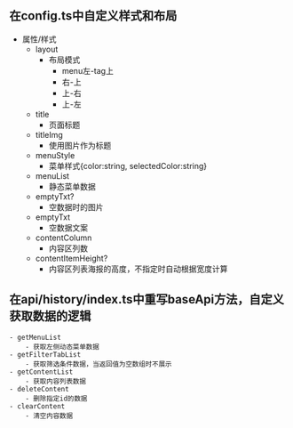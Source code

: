 ## 在config.ts中自定义样式和布局
- 属性/样式
    - layout
        - 布局模式
            - menu左-tag上
            - 右-上
            - 上-右
            - 上-左
    - title
        - 页面标题
    - titleImg
        - 使用图片作为标题
    - menuStyle
        - 菜单样式{color:string, selectedColor:string}
    - menuList
        - 静态菜单数据
    - emptyTxt?
        - 空数据时的图片
    - emptyTxt
        - 空数据文案
    - contentColumn
        - 内容区列数
    - contentItemHeight?
        - 内容区列表海报的高度，不指定时自动根据宽度计算
## 在api/history/index.ts中重写baseApi方法，自定义获取数据的逻辑
    - getMenuList
        - 获取左侧动态菜单数据
    - getFilterTabList
        - 获取筛选条件数据，当返回值为空数组时不展示
    - getContentList
        - 获取内容列表数据
    - deleteContent
        - 删除指定id的数据
    - clearContent
        - 清空内容数据